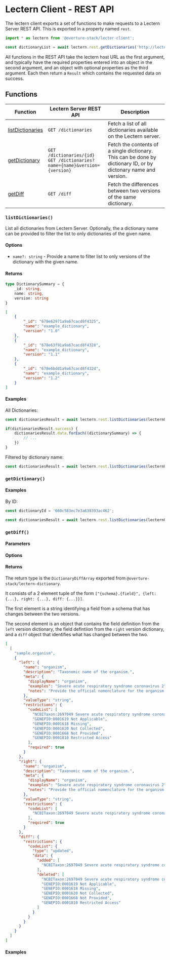 # Lectern Client - REST API

The lectern client exports a set of functions to make requests to a Lectern Server REST API. This is exported in a property named `rest`.

```ts
import * as lectern from '@overture-stack/lecter-client';

const dictionaryList = await lectern.rest.getDictionaries('http://lectern.example.com');
```

All functions in the REST API take the lectern host URL as the first argument, and typically have the required properties entered into an object in the second argument, and an object with optional properties as the third argument. Each then return a `Result` which contains the requested data on success.

## Functions

| Function                              | Lectern Server REST API                                                          | Description                                                                                                     |
| ------------------------------------- | -------------------------------------------------------------------------------- | --------------------------------------------------------------------------------------------------------------- |
| [listDictionaries](#listdictionaries) | `GET /dictionaries`                                                              | Fetch a list of all dictionaries available on the Lectern server.                                               |
| [getDictionary](#getDictionary)       | `GET /dictionaries/{id}` <br/> `GET /dictionaries?name={name}&version={version}` | Fetch the contents of a single dictionary. This can be done by dictionary ID, or by dictonary name and version. |
| [getDiff](#getDiff)                   | `GET /diff`                                                                      | Fetch the differences between two versions of the same dictionary.                                              |

### `listDictionaries()`

List all dictionaries from Lectern Server. Optionally, the a dictionary name can be provided to filter the list to only dictionaries of the given name.

#### Options

- `name?: string` - Provide a name to filter list to only versions of the dictionary with the given name.

#### Returns

```ts
type DictionarySummary = {
	_id: string,
	name: string,
	version: string
}
```

```json
[
	{
		"_id": "678e62971a9a67cacd8f4325",
		"name": "example_dictionary",
		"version": "1.0"
	},
	{
		"_id": "678e63f91a9a67cacd8f4328",
		"name": "example_dictionary",
		"version": "1.1"
	},
	{
		"_id": "678e6bdd1a9a67cacd8f432d",
		"name": "example_dictionary",
		"version": "1.2"
	}
]
```

#### Examples

All Dictionaries:

```ts
const dictionariesResult = await lectern.rest.listDictionaries(lecternUrl);

if(dictionariesResult.success) {
	dictionariesResult.data.forEach((dictionarySummary) => {
		// ...
	})
}
```

Filtered by dictionary name:
```ts
const dictionariesResult = await lectern.rest.listDictionaries(lecternUrl, { name: 'important-data-dictionary' });
```


### `getDictionary()`

#### Examples
By ID:

```ts
const dictionaryId = '660c583ec7e3a638393ac462';

const dictionariesResult = await lectern.rest.listDictionaries(lecternUrl, dictionaryId)
```

### `getDiff()`

#### Parameters

#### Options

#### Returns

The return type is the `DictionaryDiffArray` exported from `@overture-stack/lectern-dictionary`.

It consists of a 2 element tuple of the form `["{schema}.{field}", {left: {...}, right: {...}, diff: {...}}]`.

The first element is a string identifying a field from a schema that has changes between the two versions.

The second element is an object that contains the field definition from the `left` version dictionary, the field defintiion from the `right` version dictionary, and a `diff` object that identifies what has changed between the two.

```json
[
  [
    "sample.organism",
    {
      "left": {
        "name": "organism",
        "description": "Taxonomic name of the organism.",
        "meta": {
          "displayName": "organism",
          "examples": "Severe acute respiratory syndrome coronavirus 2",
          "notes": "Provide the official nomenclature for the organism present in the sample. Search for taxonomic names here: ncbi.nlm.nih.gov/taxonomy."
        },
        "valueType": "string",
        "restrictions": {
          "codeList": [
            "NCBITaxon:2697049 Severe acute respiratory syndrome coronavirus 2",
            "GENEPIO:0001619 Not Applicable",
            "GENEPIO:0001618 Missing",
            "GENEPIO:0001620 Not Collected",
            "GENEPIO:0001668 Not Provided",
            "GENEPIO:0001810 Restricted Access"
          ],
          "required": true
        }
      },
      "right": {
        "name": "organism",
        "description": "Taxonomic name of the organism.",
        "meta": {
          "displayName": "organism",
          "examples": "Severe acute respiratory syndrome coronavirus 2",
          "notes": "Provide the official nomenclature for the organism present in the sample. Search for taxonomic names here: ncbi.nlm.nih.gov/taxonomy."
        },
        "valueType": "string",
        "restrictions": {
          "codeList": [
            "NCBITaxon:2697049 Severe acute respiratory syndrome coronavirus 2 ,GENEPIO:0001619 Not Applicable,GENEPIO:0001618 Missing,GENEPIO:0001620 Not Collected,GENEPIO:0001668 Not Provided,GENEPIO:0001810 Restricted Access"
          ],
          "required": true
        }
      },
      "diff": {
        "restrictions": {
          "codeList": {
            "type": "updated",
            "data": {
              "added": [
                "NCBITaxon:2697049 Severe acute respiratory syndrome coronavirus 2 ,GENEPIO:0001619 Not Applicable,GENEPIO:0001618 Missing,GENEPIO:0001620 Not Collected,GENEPIO:0001668 Not Provided,GENEPIO:0001810 Restricted Access"
              ],
              "deleted": [
                "NCBITaxon:2697049 Severe acute respiratory syndrome coronavirus 2",
                "GENEPIO:0001619 Not Applicable",
                "GENEPIO:0001618 Missing",
                "GENEPIO:0001620 Not Collected",
                "GENEPIO:0001668 Not Provided",
                "GENEPIO:0001810 Restricted Access"
              ]
            }
          }
        }
      }
    }
  ]
]
```

#### Examples


